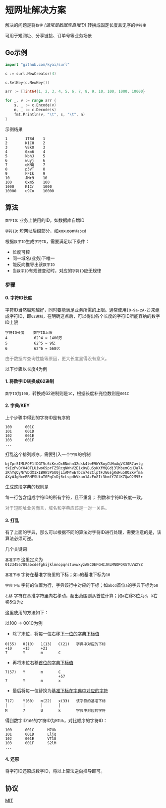 # 短网址解决方案

解决的问题是将`数字` *(通常是数据库自增ID)* 转换成固定长度且无序的`字符串`

可用于短网址、分享链接、订单号等业务场景

## Go示例

```go
import "github.com/kyai/surl"
```

```go
c := surl.NewCreator(4)

c.SetKey(c.NewKey())

arr := []int64{1, 2, 3, 4, 5, 6, 7, 8, 9, 10, 100, 1000, 10000}

for _, v := range arr {
    s, _ := c.Encode(v)
    n, _ := c.Decode(s)
    fmt.Println(v, "\t", s, "\t", n)
}
```

示例结果

```
1        1T8d    1
2        K1CH    2
3        V8kO    3
4        0xm6    4
5        kbhJ    5
6        wuyj    6
7        eKNQ    7
8        p3VT    8
9        FFIk    9
10       JMr9    10
100      0xm5    100
1000     K1Cr    1000
10000    u9Co    10000
```

## 算法



`数字ID`: 业务上使用的ID，如数据库自增ID

`字符ID`: 短网址后缀部分，如~~xxx.com/~~`abcd`

根据`数字ID`生成`字符ID`，需要满足以下条件：

* 长度可控
* 同一域名(业务)下唯一
* 能反向推导出该`数字ID`
* 当`数字ID`有规律变动时，对应的`字符ID`应无规律



### 步骤

#### 0. 字符ID长度

字符ID当然越短越好，同时要能满足业务所需的上限。通常使用`[0-9a-zA-Z]`来组成字符ID，即`62进制`，在明确这点后，可以得出各个长度的字符ID所能容纳的数字ID上限

```
字符ID长度    数字ID上限
4            62^4 ≈ 1400万
5            62^5 ≈ 9亿
6            62^6 ≈ 568亿
```

<font color=gray>由于数据库查询性能等原因，更大长度显得没有意义。</font>

以下步骤以长度4为例

#### 1. 将数字ID转换成62进制

`数字ID`为`100`，转换成62进制则是`1C`，根据长度补充位数则是`001C`

#### 2. 字典/KEY

上个步骤中得到的字符ID是有序的

```
100      001C
101      001D
102      001E
103      001F
...
```

打乱这个排列顺序，需要引入一个`字典`的机制

```
bjZprSIMLPQF1fDGT5c6iKezOxBNmhn32dsk4lwE9WY8oyCUHuAqVXJ0R7avtg
tkIzPvDYO40TLUiwo69prFZ5RcgNWnV2E1x8yBuSsKXfMQGdj3lhbemCqHJa7A
zKhYqQyNrVDdX1xIB9W3PSU0jLiAM4wETbcn7e2ClptFJG6sgRoHu58OZkvfma
4XyWJgNxeRBHESUtuT0PqCvDj6cLspdhVkan1AzFo8Ii3bmfY7GlKZQwO2M95r
```

生成这段字典的规则是

每一行包含组成字符ID的所有字符，且不重复；
列数和字符ID长度一致。

<font color=gray>对于短网址业务而言，域名和字典应该是一对一关系。</font>

#### 3. 打乱

有了上面的字典，那么可以根据不同的算法对字符ID进行处理，需要注意的是，该算法必须可逆。

几个关键词

`基准字符` 这里定义为`0123456789abcdefghijklmnopqrstuvwxyzABCDEFGHIJKLMNOPQRSTUVWXYZ`

`基准下标` 字符在基准字符里的下标；如`a`的基准下标为`10`

`字典下标` 字符的位置为行，字典该行中对应的下标；如`abcd`首位`a`的字典下标为`58`

`右移` 字符在基准字符里向右移动，超出范围则从首位计算；如`a`右移3位为`d`，`X`右移5位为`2`

这里使用的方法如下：

以100 -> 001C为例

* 除了末位，将每一位右移<u>下一位的字典下标值</u>

```
0(55)   0(10)   1(13)   C(21)   字典中对应的下标
+10     +13     +21
7       Y       m       C
```

* 再将末位右移<u>首位的字典下标值</u>

```
7(57)   Y       m       C
                        +57
7       Y       m       x
```

* 最后将每一位替换为<u>基准下标在字典中对应的字符</u>

```
7(7)    Y(60)   m(22)   x(33)   该字符的基准下标
│       │       │       │
M       7       U       k       字典中对应的字符
```

得到数字ID`100`的字符ID为`M7Uk`，对比顺序的字符ID：

```
100      001C      M7Uk
101      001D      Lljq
102      001E      VT1G
103      001F      S2lM
...
```

#### 4. 还原

将字符ID还原成数字ID，将以上算法逆向推导即可。



## 协议

[MIT](https://github.com/kyai/surl/blob/master/LICENSE)
